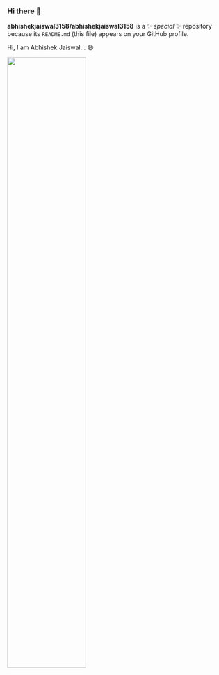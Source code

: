 ### Hi there 👋

**abhishekjaiswal3158/abhishekjaiswal3158** is a ✨ _special_ ✨ repository because its `README.md` (this file) appears on your GitHub profile.

<!--Here are some ideas to get you started:

- 🔭 I’m currently working on ...
- 🌱 I’m currently learning ...
- 👯 I’m looking to collaborate on ...
- 🤔 I’m looking for help with ...
- 💬 Ask me about ...
- 📫 How to reach me: ...
- 😄 Pronouns: ...
- ⚡ Fun fact: ...  -->


Hi, I am Abhishek Jaiswal... :smile:

<img align="center" width="60%" src="https://github-readme-stats.vercel.app/api?username=abhishekjaiswal3158&show_icons=true" />
